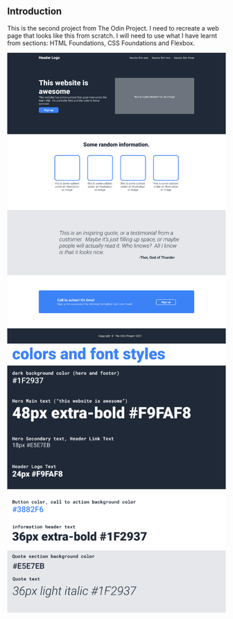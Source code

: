 ## Introduction

This is the second project from The Odin Project. I need to recreate a web page that looks like this from scratch. I will need to use what I have learnt from sections: HTML Foundations, CSS Foundations and Flexbox.

![web page 01](img/01.png)
![web page 02](img/02.png)
